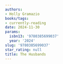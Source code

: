 ```yaml
---
authors:
- Holly Gramazio
books/tags:
- currently-reading
date: 2024-11-30
params:
  isbn13: '9780385699037'
  year: '2024'
slug: '9780385699037'
star_rating: null
title: The Husbands
---
```



<!--more-->